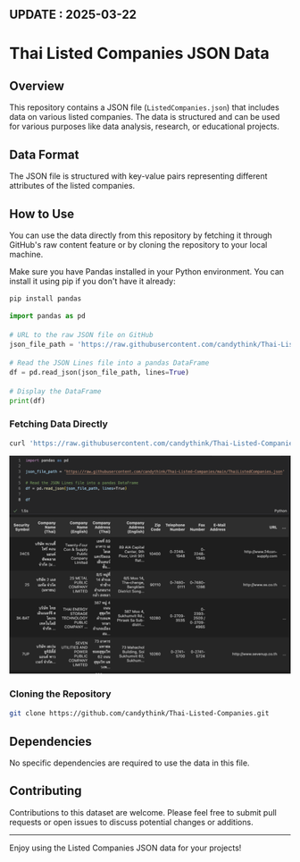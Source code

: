 ## UPDATE : 2025-03-22
# Thai Listed Companies JSON Data

## Overview
This repository contains a JSON file (`ListedCompanies.json`) that includes data on various listed companies. The data is structured and can be used for various purposes like data analysis, research, or educational projects.

## Data Format
The  JSON file is structured with key-value pairs representing different attributes of the listed companies.

## How to Use
You can use the data directly from this repository by fetching it through GitHub's raw content feature or by cloning the repository to your local machine.

Make sure you have Pandas installed in your Python environment. You can install it using pip if you don't have it already:
```bash
pip install pandas
```
```python
import pandas as pd

# URL to the raw JSON file on GitHub
json_file_path = 'https://raw.githubusercontent.com/candythink/Thai-Listed-Companies/main/ThaiListedCompanies.json'

# Read the JSON Lines file into a pandas DataFrame
df = pd.read_json(json_file_path, lines=True)

# Display the DataFrame
print(df)
```

### Fetching Data Directly
```bash
curl 'https://raw.githubusercontent.com/candythink/Thai-Listed-Companies/main/ThaiListedCompanies.json' 
```

![sample](https://raw.githubusercontent.com/candythink/Thai-Listed-Companies/sample-pic/pics/sample1.png)

### Cloning the Repository
```bash
git clone https://github.com/candythink/Thai-Listed-Companies.git
```

## Dependencies
No specific dependencies are required to use the data in this file.

## Contributing
Contributions to this dataset are welcome. Please feel free to submit pull requests or open issues to discuss potential changes or additions.

---

Enjoy using the Listed Companies JSON data for your projects!
